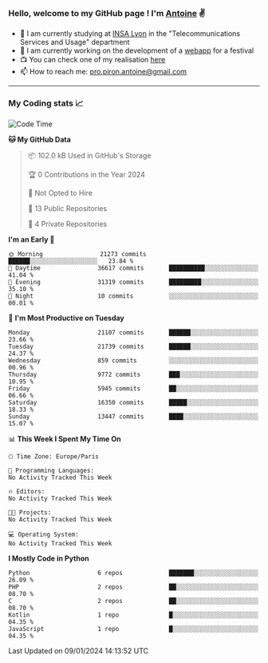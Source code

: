 ### Hello, welcome to my GitHub page ! I'm [Antoine](https://github.com/AntoinePiron) ✌️

- 🌱 I am currently studying at [INSA Lyon](https://www.insa-lyon.fr) in the "Telecommunications Services and Usage" department
- 🔭 I am currently working on the development of a [webapp](https://github.com/24HeuresINSA/Overbookd) for a festival
- 📺 You can check one of my realisation [here](https://astustc.fr)
- 📫 How to reach me: [pro.piron.antoine@gmail.com](mailto:pro.piron.antoine@gmail.com)

---

### My Coding stats 📈
<!--START_SECTION:waka-->
![Code Time](http://img.shields.io/badge/Code%20Time-199%20hrs%2058%20mins-blue)

**🐱 My GitHub Data** 

> 📦 102.0 kB Used in GitHub's Storage 
 > 
> 🏆 0 Contributions in the Year 2024
 > 
> 🚫 Not Opted to Hire
 > 
> 📜 13 Public Repositories 
 > 
> 🔑 4 Private Repositories 
 > 
**I'm an Early 🐤** 

```text
🌞 Morning                21273 commits       ██████░░░░░░░░░░░░░░░░░░░   23.84 % 
🌆 Daytime                36617 commits       ██████████░░░░░░░░░░░░░░░   41.04 % 
🌃 Evening                31319 commits       █████████░░░░░░░░░░░░░░░░   35.10 % 
🌙 Night                  10 commits          ░░░░░░░░░░░░░░░░░░░░░░░░░   00.01 % 
```
📅 **I'm Most Productive on Tuesday** 

```text
Monday                   21107 commits       ██████░░░░░░░░░░░░░░░░░░░   23.66 % 
Tuesday                  21739 commits       ██████░░░░░░░░░░░░░░░░░░░   24.37 % 
Wednesday                859 commits         ░░░░░░░░░░░░░░░░░░░░░░░░░   00.96 % 
Thursday                 9772 commits        ███░░░░░░░░░░░░░░░░░░░░░░   10.95 % 
Friday                   5945 commits        ██░░░░░░░░░░░░░░░░░░░░░░░   06.66 % 
Saturday                 16350 commits       █████░░░░░░░░░░░░░░░░░░░░   18.33 % 
Sunday                   13447 commits       ████░░░░░░░░░░░░░░░░░░░░░   15.07 % 
```


📊 **This Week I Spent My Time On** 

```text
🕑︎ Time Zone: Europe/Paris

💬 Programming Languages: 
No Activity Tracked This Week

🔥 Editors: 
No Activity Tracked This Week

🐱‍💻 Projects: 
No Activity Tracked This Week

💻 Operating System: 
No Activity Tracked This Week
```

**I Mostly Code in Python** 

```text
Python                   6 repos             ███████░░░░░░░░░░░░░░░░░░   26.09 % 
PHP                      2 repos             ██░░░░░░░░░░░░░░░░░░░░░░░   08.70 % 
C                        2 repos             ██░░░░░░░░░░░░░░░░░░░░░░░   08.70 % 
Kotlin                   1 repo              █░░░░░░░░░░░░░░░░░░░░░░░░   04.35 % 
JavaScript               1 repo              █░░░░░░░░░░░░░░░░░░░░░░░░   04.35 % 
```




 Last Updated on 09/01/2024 14:13:52 UTC
<!--END_SECTION:waka-->
